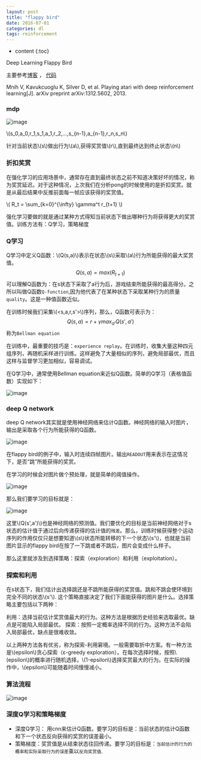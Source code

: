 ```yaml
---
layout: post
title: "flappy bird"
date: 2016-07-01
categories: dl
tags: reinforcement
---
```


* content
{:toc}

Deep Learning Flappy Bird

主要参考[博客](http://www.nervanasys.com/demystifying-deep-reinforcement-learning/) ， [代码](https://github.com/yenchenlin/DeepLearningFlappyBird)



>
Mnih V, Kavukcuoglu K, Silver D, et al. Playing atari with deep reinforcement learning[J]. arXiv preprint arXiv:1312.5602, 2013.

### mdp

![image](http://vsooda.github.io/assets/flappy_bird/mdp.png)

\\(s_0,a_0,r_1,s_1,a_1,r_2,...,s_{n-1},a_{n-1},r_n,s_n\\)

针对当前状态\\(s\\)做出行为\\(a\\),获得奖赏值\\(r\\),直到最终达到终止状态\\(n\\)

### 折扣奖赏
在强化学习的应用场景中，通常存在直到最终状态之前不知道决策好坏的情况，称为奖赏延迟。对于这种情况，上次我们在分析pong的时候使用的是折扣奖赏。就是从最后结果中反推前面每一帧应该获得的奖赏值。

\\( R_t = \sum_{k=0}^{\infty} \gamma^t r_{t+1} \\)

强化学习要做的就是通过某种方式得知当前状态下做出哪种行为将获得更大的奖赏值。训练方法有：Q学习，策略梯度

### Q学习

Q学习中定义Q函数：\\(Q(s,a)\\)表示在状态\\(s\\)采取\\(a\\)行为所能获得的最大奖赏值。
$$Q(s,a)=max(R_{t+1})$$
可以理解Q函数为：在s状态下采取了a行为后，游戏结束所能获得的最高得分。之所以叫做Q函数`Q-function`,因为他代表了在某种状态下采取某种行为的质量`quality`。这是一种值函数近似。

在训练时候我们采集\\(\<s,a,r,s'\>\\)序列，那么，Q函数可表示为：
$$Q(s,a)=r+{\gamma}max_{a'}Q(s',a')$$
称为`Bellman equation`

在训练中，最重要的技巧是：`experience replay`。在训练时，收集大量这种四元组序列，再随机采样进行训练。这样避免了大量相似的序列，避免局部最优，而且这样与监督学习更加相似，容易调试。

在Q学习中，通常使用Bellman equation来近似Q函数。简单的Q学习（表格值函数）实现如下：

![image](http://vsooda.github.io/assets/flappy_bird/algo1.png)

### deep Q network
deep Q network其实就是使用神经网络来估计Q函数。神经网络的输入时图片，输出是采取各个行为所能获得的Q函数。

![image](http://vsooda.github.io/assets/flappy_bird/network.png)

在flappy bird的例子中，输入时连续四帧图片。输出`READOUT`用来表示在这情况下，是否“跳”所能获得的奖赏。

在学习的时候会对图片做个预处理，就是简单的阈值操作。

![image](http://vsooda.github.io/assets/flappy_bird/preprocess.png)



那么我们要学习的目标就是：

![image](http://vsooda.github.io/assets/flappy_bird/formula.png)

这里\\(Q(s',a')\\)也是神经网络的预测值。我们要优化的目标是当前神经网络对于s状态的估计值于通过后向传递获得的估计值的`残差`。那么，训练时候获得整个运动序列的作用仅仅只是想要知道\\(s\\)状态所能转移的下一个状态\\(s'\\)，也就是当前图片显示的flappy bird在按了一下跳或者不跳后，图片会变成什么样子。

那么这里就涉及到选择策略：探索（exploration）和利用（exploitation）。

### 探索和利用
在s状态下，我们估计出选择跳还是不跳所能获得的奖赏值。跳和不跳会使环境到完全不同的状态\\(s'\\). 这个策略直接决定了我们下面能获得的图片是什么。选择策略主要包括以下两种：

利用：选择当前估计奖赏值最大的行为。这种方法是根据历史经验来选取最优。缺点是可能陷入局部最优。
探索：按照一定概率选择不同的行为。这种方法不会陷入局部最优，缺点是很难收敛。

以上两种方法各有优劣，称为探索-利用窘境。一般需要取折中方案。有一种方法是\\(epsilon\\)贪心探索（ε-greedy exploration）。在每次选择时候，按照\\(epsilon\\)的概率进行随机选择，\\(1-epsilon\\)选择奖赏最大的行为。在实际的操作中，\\(epsilon\\)可能随着时间慢慢减小。


### 算法流程

![image](http://vsooda.github.io/assets/flappy_bird/algo2.png)

### 深度Q学习和策略梯度
* 深度Q学习： 用cnn来估计Q函数。要学习的目标是：当前状态的估计Q函数和下一个状态反向获得的奖赏的误差最小。
* 策略梯度：奖赏值是从结束状态往回传递。要学习的目标是：`当前估计的行为的概率和实际采取行为的误差`乘以`反向奖赏值`.

<script src="https://gist.github.com/vsooda/ebe1a8aababadfb2404724247b903fcd.js"></script>


<script type="text/javascript" src="http://cdn.mathjax.org/mathjax/latest/MathJax.js?config=default"></script>
